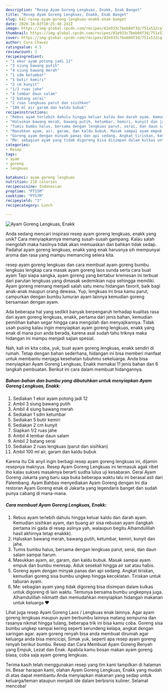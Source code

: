```yaml
---
description: "Resep Ayam Goreng Lengkuas, Enakk, Enak Banget"
title: "Resep Ayam Goreng Lengkuas, Enakk, Enak Banget"
slug: 642-resep-ayam-goreng-lengkuas-enakk-enak-banget
date: 2020-10-02T10:25:48.241Z
image: https://img-global.cpcdn.com/recipes/82e933c7beb04f3d/751x532cq70/ayam-goreng-lengkuas-enakk-foto-resep-utama.jpg
thumbnail: https://img-global.cpcdn.com/recipes/82e933c7beb04f3d/751x532cq70/ayam-goreng-lengkuas-enakk-foto-resep-utama.jpg
cover: https://img-global.cpcdn.com/recipes/82e933c7beb04f3d/751x532cq70/ayam-goreng-lengkuas-enakk-foto-resep-utama.jpg
author: Cora Chavez
ratingvalue: 4.5
reviewcount: 3
recipeingredient:
- "1 ekor ayam potong jadi 12"
- "3 siung bawang putih"
- "4 siung bawang merah"
- "1 sdm ketumbar"
- "5 butir kemiri"
- "2 cm kunyit"
- "1/2 ruas jahe"
- "4 lembar daun salam"
- "2 batang serai"
- "2 ruas lengkuas parut dan sisihkan"
- "100 ml air garam dan kaldu bubuk"
recipeinstructions:
- "Rebus ayam terlebih dahulu hingga keluar kaldu dan darah ayam. Kemudian sisihkan ayam, dan buang air sisa rebusan ayam (langkah pertama ini gada di resep aslinya yah, walaupun begitu Alhamdulillah hasil akhirnya tetap enakkk)."
- "Haluskan bawang merah, bawang putih, ketumbar, kemiri, kunyit dan jahe."
- "Tumis bumbu halus, bersama dengan lengkuas parut, serai, dan daun salam sampai harum."
- "Masukkan ayam, air, garam, dan kaldu bubuk. Masak sampai ayam empuk dan bumbu meresap. Aduk sesekali hingga air sat atau habis."
- "Goreng ayam dengan minyak panas dan api sedang. Angkat tiriskan, kemudian goreng sisa bumbu ungkep hingga kecoklatan. Tiriskan untuk taburan ayam."
- "Me: sebagian ayam yang tidak digoreng bisa disimpan dalam kulkas untuk digoreng di lain waktu. Tentunya bersama bumbu ungkepnya juga. Alhamdulillah nikmattt dan memudahkan menyiapkan hidangan makanan untuk keluarga ❤️"
categories:
- Resep
tags:
- ayam
- goreng
- lengkuas

katakunci: ayam goreng lengkuas 
nutrition: 218 calories
recipecuisine: Indonesian
preptime: "PT15M"
cooktime: "PT57M"
recipeyield: "3"
recipecategory: Lunch

---
```



![Ayam Goreng Lengkuas, Enakk](https://img-global.cpcdn.com/recipes/82e933c7beb04f3d/751x532cq70/ayam-goreng-lengkuas-enakk-foto-resep-utama.jpg)

Anda sedang mencari inspirasi resep ayam goreng lengkuas, enakk yang unik? Cara menyiapkannya memang susah-susah gampang. Kalau salah mengolah maka hasilnya tidak akan memuaskan dan bahkan tidak sedap. Padahal ayam goreng lengkuas, enakk yang enak harusnya sih mempunyai aroma dan rasa yang mampu memancing selera kita.

resep ayam goreng lengkuas dan cara membuat ayam goreng bumbu lengkuas lengkap cara masak ayam goreng laos sunda serta cara buat ayam Tapi siapa sangka, ayam goreng yang bertabur kremesan ini terbuat dari parutan lengkuas yang dimasak sedemikian rupa sehingga memiliki. Ayam goreng memang menjadi salah satu menu hidangan favorit, baik bagi anak-anak maupun orang dewasa. Yup, lengkuas ini bisa kamu parut, campurkan dengan bumbu lumuran ayam lainnya kemudian goreng bersamaan dengan ayam.

Ada beberapa hal yang sedikit banyak berpengaruh terhadap kualitas rasa dari ayam goreng lengkuas, enakk, pertama dari jenis bahan, kemudian pemilihan bahan segar hingga cara mengolah dan menyajikannya. Tidak usah pusing kalau ingin menyiapkan ayam goreng lengkuas, enakk yang enak di mana pun anda berada, karena asal sudah tahu triknya maka hidangan ini mampu menjadi sajian spesial.


Nah, kali ini kita coba, yuk, buat ayam goreng lengkuas, enakk sendiri di rumah. Tetap dengan bahan sederhana, hidangan ini bisa memberi manfaat untuk membantu menjaga kesehatan tubuhmu sekeluarga. Anda bisa menyiapkan Ayam Goreng Lengkuas, Enakk memakai 11 jenis bahan dan 6 langkah pembuatan. Berikut ini cara dalam membuat hidangannya.

<!--inarticleads1-->

##### Bahan-bahan dan bumbu yang dibutuhkan untuk menyiapkan Ayam Goreng Lengkuas, Enakk:

1. Sediakan 1 ekor ayam potong jadi 12
1. Ambil 3 siung bawang putih
1. Ambil 4 siung bawang merah
1. Sediakan 1 sdm ketumbar
1. Sediakan 5 butir kemiri
1. Sediakan 2 cm kunyit
1. Siapkan 1/2 ruas jahe
1. Ambil 4 lembar daun salam
1. Ambil 2 batang serai
1. Sediakan 2 ruas lengkuas (parut dan sisihkan)
1. Ambil 100 ml air, garam dan kaldu bubuk


Karena itu Cik anyil ingin berbagi resep ayam goreng lengkuas ini, dijamin resepnya maknyus. Resep Ayam Goreng Lengkuas ini termasuk agak ribet lho kalau sukses masaknya berarti sudha lulus uji kesabaran. Gerai Ayam Goreng Jakarta yang baru saja buka beberapa waktu lalu ini berasal asli dari Palembang. Ayam Bahbas menyediakan Ayam Goreng dengan Ini dia restoran Ayam Goreng enak di Jakarta yang legendaris banget dan sudah punya cabang di mana-mana. 

<!--inarticleads2-->

##### Cara membuat Ayam Goreng Lengkuas, Enakk:

1. Rebus ayam terlebih dahulu hingga keluar kaldu dan darah ayam. Kemudian sisihkan ayam, dan buang air sisa rebusan ayam (langkah pertama ini gada di resep aslinya yah, walaupun begitu Alhamdulillah hasil akhirnya tetap enakkk).
1. Haluskan bawang merah, bawang putih, ketumbar, kemiri, kunyit dan jahe.
1. Tumis bumbu halus, bersama dengan lengkuas parut, serai, dan daun salam sampai harum.
1. Masukkan ayam, air, garam, dan kaldu bubuk. Masak sampai ayam empuk dan bumbu meresap. Aduk sesekali hingga air sat atau habis.
1. Goreng ayam dengan minyak panas dan api sedang. Angkat tiriskan, kemudian goreng sisa bumbu ungkep hingga kecoklatan. Tiriskan untuk taburan ayam.
1. Me: sebagian ayam yang tidak digoreng bisa disimpan dalam kulkas untuk digoreng di lain waktu. Tentunya bersama bumbu ungkepnya juga. Alhamdulillah nikmattt dan memudahkan menyiapkan hidangan makanan untuk keluarga ❤️


Lihat juga resep Ayam Goreng Laos / Lengkuas enak lainnya. Agar ayam goreng lengkuas maupun ayam berbumbu lainnya matang sempurna dan rasanya nikmat hingga tulang, beberapa trik ini bisa kamu coba. Goreng sisa bumbu ungkep sampai kering seperti serundeng kelapa, angkat dengan saringan agar. ayam goreng renyah bisa anda membuat dirumah agar keluarga anda bisa mencicipi, Simak yuk, seperti apa resep ayam goreng renyah berikut bumbu. Resep dan Cara Membuat Ayam Goreng Renyah yang Empuk, Lezat dan Enak. Apabila kamu bosan makan ayam goreng biasa, coba saja ayam goreng lengkuas. 

Terima kasih telah menggunakan resep yang tim kami tampilkan di halaman ini. Besar harapan kami, olahan Ayam Goreng Lengkuas, Enakk yang mudah di atas dapat membantu Anda menyiapkan makanan yang sedap untuk keluarga/teman ataupun menjadi ide dalam berbisnis kuliner. Selamat mencoba!
